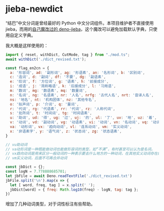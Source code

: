 jieba-newdict
========
“结巴”中文分词是曾经最好的 Python 中文分词组件。本项目维护者不直接使用 jieba，而用的[自己魔改过的 deno-jieba](https://github.com/brynne8/deno-jieba)，这个魔改可以避免加载默认字典，只使用自定义字典。

我大概是这样使用的：

```js
import { reset, withDict, CutMode, tag } from "./mod.ts";
await withDict('./dict_revised.txt');

const flag_en2cn = {
  a: '形容词', ad: '副形词', ag: '形语素', an: '名形词', b: '区别词',
  c: '连词', d: '副词', df: '不要', dg: '副语素',
  e: '叹词', f: '方位词', g: '语素', h: '前接成分',
  i: '成语', j: '简称略语', k: '后接成分', l: '习用语',
  m: '数词', mg: '数语素', mq: '数量词',
  n: '名词', ng: '名语素', nr: '人名', nrfg: '古代人名', nrt: '音译人名',
  ns: '地名', nt: '机构团体', nz: '其他专名',
  o: '拟声词', p: '介词', q: '量词',
  r: '代词', rg: '代语素', rr: '代词', rz: '人称代词',
  s: '处所词', t: '时间词', tg: '时间语素',
  u: '助词', ud: '得', ug: '过', uj: '的', ul: '了', uv: '地', uz: '着',
  v: '动词', vd: '副动词', vg: '动语素', vi: '动词', vn: '名动词', vq: '动词',
  va: '动形词', vx: '趋向动词', vl: '连系动词', vm: '实义动词',
  x: '非语素字', y: '语气词', z: '状态词', zg: '状态语素',
}

// vu助动词
// va动形词是一种既能做动词也能做形容词的类型，如“不满”，有时甚至可以认为是名词。
// vx趋向动词是用来区分一般动词的一种表示要去什么地方的一种动词，在其他实义动词存在的情况下不会做谓语
// vm实义动词，后面不可再合并动词

const jbDict = {};
const logN = 7.778888685701;
let jbFile = await Deno.readTextFile('./dict_revised.txt')
jbFile.split('\n').map(x => {
  let [ word, freq, tag ] = x.split(' ');
  jbDict[word] = { freq: Math.log10(freq) - logN, tag: tag };
})
```

增加了几种动词类型，对于词性标注有些帮助。
